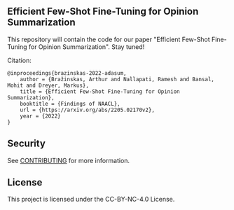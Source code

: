 ## Efficient Few-Shot Fine-Tuning for Opinion Summarization

This repository will contain the code for our paper "Efficient
Few-Shot Fine-Tuning for Opinion Summarization". Stay tuned!

Citation:

    @inproceedings{brazinskas-2022-adasum,
        author = {Bražinskas, Arthur and Nallapati, Ramesh and Bansal, Mohit and Dreyer, Markus},
        title = {Efficient Few-Shot Fine-Tuning for Opinion Summarization},
        booktitle = {Findings of NAACL},
        url = {https://arxiv.org/abs/2205.02170v2},	
        year = {2022}
    }


## Security

See [CONTRIBUTING](CONTRIBUTING.md#security-issue-notifications) for more information.

## License

This project is licensed under the CC-BY-NC-4.0 License.
